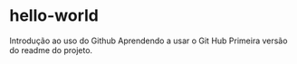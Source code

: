 # hello-world
Introdução ao uso do Github
Aprendendo a usar o Git Hub
Primeira versão do readme do projeto.
